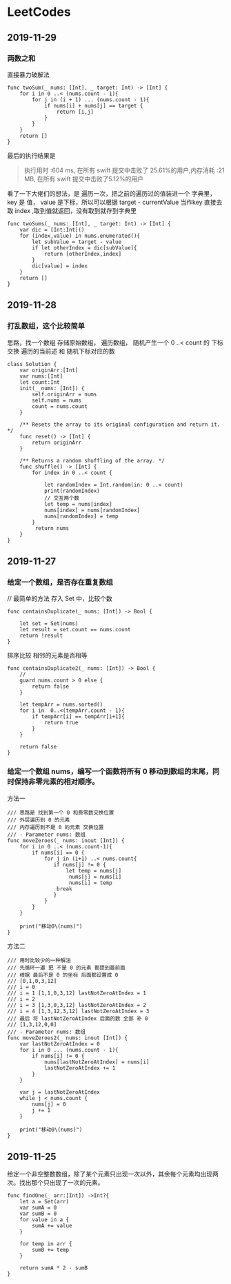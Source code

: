 # LeetCodes

## 2019-11-29
### 两数之和
直接暴力破解法

```
func twoSum(_ nums: [Int], _ target: Int) -> [Int] {
    for i in 0 ..< (nums.count - 1){
        for j in (i + 1) ... (nums.count - 1){
            if nums[i] + nums[j] == target {
                return [i,j]
            }
        }
    }
    return []
}
```
最后的执行结果是
> 执行用时 :604 ms, 在所有 swift 提交中击败了 25.61%的用户,内存消耗 :21 MB, 在所有 swift 提交中击败了5.12%的用户

看了一下大佬们的想法，是 遍历一次，把之前的遍历过的值装进一个 字典里，key 是 值， value 是下标，所以可以根据 target - currentValue 当作key 直接去取 index ,取到值就返回，没有取到就存到字典里

```
func twoSums(_ nums: [Int], _ target: Int) -> [Int] {
    var dic = [Int:Int]()
    for (index,value) in nums.enumerated(){
        let subValue = target - value
        if let otherIndex = dic[subValue]{
            return [otherIndex,index]
        }
        dic[value] = index
    }
    return []
}
```


## 2019-11-28
### 打乱数组，这个比较简单
思路，找一个数组 存储原始数组，
遍历数组， 随机产生一个 0 ..< count 的 下标
交换 遍历的当前述 和 随机下标对应的数 


```
class Solution {
    var originArr:[Int]
    var nums:[Int]
    let count:Int
    init(_ nums: [Int]) {
        self.originArr = nums
        self.nums = nums
        count = nums.count
    }
    
    /** Resets the array to its original configuration and return it. */
    func reset() -> [Int] {
        return originArr
    }
    
    /** Returns a random shuffling of the array. */
    func shuffle() -> [Int] {
        for index in 0 ..< count {
           
            let randomIndex = Int.random(in: 0 ..< count)
            print(randomIndex)
            // 交互两个数
            let temp = nums[index]
            nums[index] = nums[randomIndex]
            nums[randomIndex] = temp
        }
         return nums
    }
}

```


## 2019-11-27
### 给定一个数组，是否存在重复数组 

// 最简单的方法 存入 Set 中，比较个数

```
func containsDuplicate(_ nums: [Int]) -> Bool {

    let set = Set(nums)
    let result = set.count == nums.count
    return !result
}

```
排序比较 相邻的元素是否相等

```
func containsDuplicate2(_ nums: [Int]) -> Bool {
    //
    guard nums.count > 0 else {
        return false
    }
    
    let tempArr = nums.sorted()
    for i in  0..<(tempArr.count - 1){
        if tempArr[i] == tempArr[i+1]{
            return true
        }
    }
    
    return false
}
```

### 给定一个数组 nums，编写一个函数将所有 0 移动到数组的末尾，同时保持非零元素的相对顺序。
方法一 

```
/// 思路是 找到第一个 0 和费零数交换位置
/// 外层遍历到 0 的元素
/// 内存遍历到不是 0 的元素 交换位置
/// - Parameter nums: 数组
func moveZeroes(_ nums: inout [Int]) {
    for i in 0 ..< (nums.count-1){
        if nums[i] == 0 {
            for j in (i+1) ..< nums.count{
               if nums[j] != 0 {
                   let temp = nums[j]
                    nums[j] = nums[i]
                    nums[i] = temp
                break
               }
            }
        }
    }
    
    print("移动0\(nums)")
}

```

方法二

```
/// 用时比较少的一种解法
/// 先循环一遍 把 不是 0 的元素 都提到最前面
/// 根据 最后不是 0 的坐标 后面都设置成 0
/// [0,1,0,3,12]
/// i = 0
/// i = 1 [1,1,0,3,12] lastNotZeroAtIndex = 1
/// i = 2
/// i = 3 [1,3,0,3,12] lastNotZeroAtIndex = 2
/// i = 4 [1,3,12,3,12] lastNotZeroAtIndex = 3
/// 最后 将 lastNotZeroAtIndex 后面的数 全部 补 0
/// [1,3,12,0,0]
/// - Parameter nums: 数组
func moveZeroes2(_ nums: inout [Int]) {
    var lastNotZeroAtIndex = 0
    for i in 0 ... (nums.count - 1){
        if nums[i] != 0 {
            nums[lastNotZeroAtIndex] = nums[i]
            lastNotZeroAtIndex += 1
        }
    }
    
    var j = lastNotZeroAtIndex
    while j < nums.count {
        nums[j] = 0
        j += 1
    }
    
    print("移动0\(nums)")
}

```

##  2019-11-25
给定一个非空整数数组，除了某个元素只出现一次以外，其余每个元素均出现两次。找出那个只出现了一次的元素。

```
func findOne(_ arr:[Int]) ->Int?{
    let a = Set(arr)
    var sumA = 0
    var sumB = 0
    for value in a {
        sumA += value
    }
    
    for temp in arr {
        sumB += temp
    }
    
    return sumA * 2 - sumB
}
```
